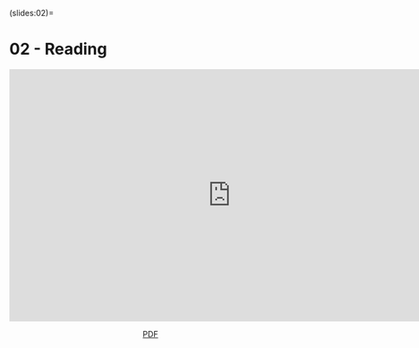 <!-- markdownlint-disable MD041 MD036 MD024 MD022 -->

(slides:02)=
# 02 - Reading

<iframe src="https://slides.com/aalexmmaldonado/biosc-1630-2023-fall-02/embed?style=light&byline=hidden&share=hidden" width="790" height="450" title="02-reading" scrolling="no" frameborder="0" webkitallowfullscreen mozallowfullscreen allowfullscreen></iframe>

<p style="text-align: center;">
    <object hspace="50">
        <a href="pdfs/biosc-1630-2023-fall-02.pdf" target="_blank">PDF</a>
    </object>
</p>
